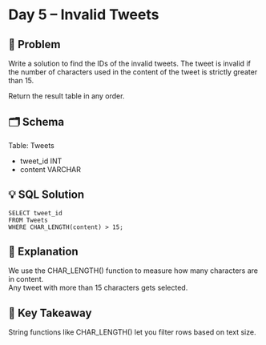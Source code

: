 # Day 5 – Invalid Tweets

## 📖 Problem
Write a solution to find the IDs of the invalid tweets. The tweet is invalid if the number of characters used in the content of the tweet is strictly greater than 15.

Return the result table in any order.

## 🗂️ Schema
Table: Tweets  
- tweet_id INT  
- content VARCHAR  

## 💡 SQL Solution
```
SELECT tweet_id
FROM Tweets
WHERE CHAR_LENGTH(content) > 15;
```

## 🧠 Explanation
We use the CHAR_LENGTH() function to measure how many characters are in content.  
Any tweet with more than 15 characters gets selected.  

## 🔑 Key Takeaway
String functions like CHAR_LENGTH() let you filter rows based on text size.
